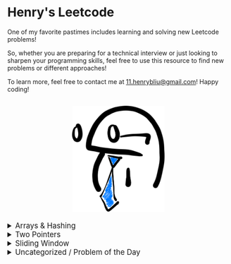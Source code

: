 # Henry's Leetcode
<style>
  summary {
    font-size: 1.2em; 
  }
</style>

One of my favorite pastimes includes learning and solving new Leetcode problems!

So, whether you are preparing for a technical interview or just looking to sharpen your programming skills, feel free to use this resource to find new problems or different approaches!

To learn more, feel free to contact me at 11.henrybliu@gmail.com! Happy coding!

<h2 style="text-align: center;">

<img src="images/cartoon.png" alt="cartoon character" title="cartoon character" width="210"/>

</h2>
<details>
<summary>  Arrays & Hashing </summary>


| # | Difficulty | Problem | My Solution |
| :---: | :---: | :----: | :---: |
| 217 | Easy | [Contains Duplicate](https://leetcode.com/problems/contains-duplicate/) | [python3](solutions/217.py) |
|  242 | Easy | [Valid Anagram](https://leetcode.com/problems/valid-anagram/) | [python3](solutions/242.py) |
|  1 | Easy | [Two Sum](https://leetcode.com/problems/two-sum/) | [python3](solutions/1.py) |
|  49 | Medium | [Group Anagrams](https://leetcode.com/problems/group-anagrams/) | [python3](solutions/49.py) |
|  347 | Medium | [Top K Frequent Elements](https://leetcode.com/problems/top-k-frequent-elements/) | [python3](solutions/347.py) |
|  248 | Medium | [Product of Array Except Self](https://leetcode.com/problems/product-of-array-except-self/) | [python3](solutions/238.py) |
|  36 | Medium | [Valid Sudoku](https://leetcode.com/problems/valid-sudoku/) | [python3](solutions/36.py) |
|  128 | Medium | [Longest Consecutive Sequence](https://leetcode.com/problems/longest-consecutive-sequence/) | [python3](solutions/128.py) |
|  392 | Easy | [Is Subsequence](https://leetcode.com/problems/is-subsequence/) | [python3](solutions/392.py) |
|  58 | Easy | [Length of Last Word](https://leetcode.com/problems/length-of-last-word/) | [python3](solutions/58.py) |
|  1299 | Easy | [Replace Elements With Greatest Element on Right Side](https://leetcode.com/problems/replace-elements-with-greatest-element-on-right-side/) | [python3](solutions/1299.py) |
|  14 | Easy | [Longest Common Prefix](https://leetcode.com/problems/longest-common-prefix/) | [python3](solutions/14.py) |
|  27 | Easy | [Remove Element](https://leetcode.com/problems/remove-element/description/) | [python3](solutions/27.py) |
|  929 | Easy | [Unique Email Addresses](https://leetcode.com/problems/unique-email-addresses/) | [python3](solutions/929.py) |
|  554 | Medium | [Brick Wall](https://leetcode.com/problems/brick-wall/) | [python3](solutions/554.py) |

</details>

<details>
<summary>Two Pointers</summary>

| # | Difficulty | Problem | My Solution |
| :---: | :---: | :----: | :---: |
|  881 | Medium | [Boats to Save People](https://leetcode.com/problems/boats-to-save-people/) | [python3](solutions/881.py) |
|  42 | Hard | [Trapping Rain Water](https://leetcode.com/problems/trapping-rain-water/) | [python3](solutions/42.py) |
|  11 | Medium | [Container With Most Water](https://leetcode.com/problems/container-with-most-water/) | [python3](solutions/11.py)|
|  15 | Medium | [3Sum](https://leetcode.com/problems/3sum/) | [python3](solutions/15.py) |
|  167 | Medium | [Two Sum II - Input Array is Sorted](https://leetcode.com/problems/two-sum-ii-input-array-is-sorted/) | [python3](solutions/167.py) |
|  125 | Easy | [Valid Palindrome](https://leetcode.com/problems/valid-palindrome/) | [python3](solutions/125.py) |
</details>

</details>

<details>
<summary> Sliding Window </summary>

| # | Difficulty | Problem | My Solution |
| :---: | :---: | :----: | :---: |


</details>



<details>
<summary> Uncategorized / Problem of the Day </summary>

| # | Difficulty | Problem | My Solution |
| :---: | :---: | :----: | :---: |
| 2706 | Easy | [Buy Two Chocolates](https://leetcode.com/problems/buy-two-chocolates/description/?envType=daily-question&envId=2023-12-20) | [python3](solutions/2706.py) |

</details>




